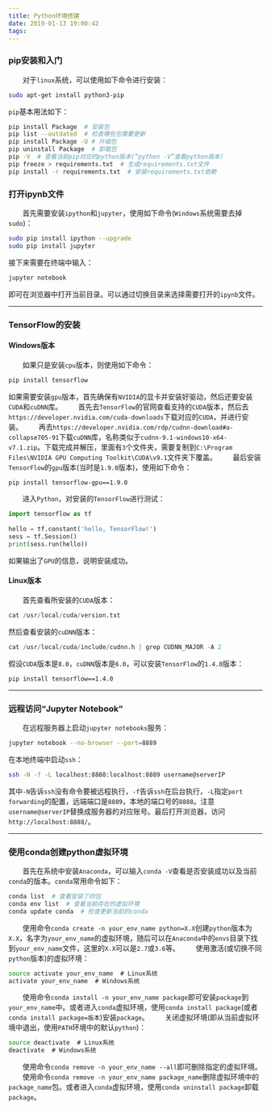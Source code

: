 ```yaml
---
title: Python环境搭建
date: 2019-01-13 19:00:42
tags:
---
```

### pip安装和入门

&emsp;&emsp;对于`linux`系统，可以使用如下命令进行安装：

``` bash
sudo apt-get install python3-pip
```

`pip`基本用法如下：

``` bash
pip install Package  # 安装包
pip list --outdated  # 检查哪些包需要更新
pip install Package -U # 升级包
pip uninstall Package  # 卸载包
pip -V  # 查看当前pip对应的python版本(“python -V”查看python版本)
pip freeze > requirements.txt  # 生成requirements.txt文件
pip install -r requirements.txt  # 安装requirements.txt依赖
```

### 打开ipynb文件

&emsp;&emsp;首先需要安装`ipython`和`jupyter`，使用如下命令(`Windows`系统需要去掉`sudo`)：

``` bash
sudo pip install ipython --upgrade
sudo pip install jupyter
```

接下来需要在终端中输入：

``` bash
jupyter notebook
```

即可在浏览器中打开当前目录。可以通过切换目录来选择需要打开的`ipynb`文件。

---

### TensorFlow的安装

#### Windows版本

&emsp;&emsp;如果只是安装`cpu`版本，则使用如下命令：

``` bash
pip install tensorflow
```

如果需要安装`gpu`版本，首先确保有`NVIDIA`的显卡并安装好驱动，然后还要安装`CUDA`和`cuDNN`库。
&emsp;&emsp;首先去`TensorFlow`的官网查看支持的`CUDA`版本，然后去`https://developer.nvidia.com/cuda-downloads`下载对应的`CUDA`，并进行安装。
&emsp;&emsp;再去`https://developer.nvidia.com/rdp/cudnn-download#a-collapse705-91`下载`cuDNN`库，名称类似于`cudnn-9.1-windows10-x64-v7.1.zip`。下载完成并解压，里面有`3`个文件夹，需要复制到`C:\Program Files\NVIDIA GPU Computing Toolkit\CUDA\v9.1`文件夹下覆盖。
&emsp;&emsp;最后安装`TensorFlow`的`gpu`版本(当时是`1.9.0`版本)，使用如下命令：

``` bash
pip install tensorflow-gpu==1.9.0
```

&emsp;&emsp;进入`Python`，对安装的`TensorFlow`进行测试：

``` python
import tensorflow as tf
​
hello = tf.constant('hello, TensorFlow!')
sess = tf.Session()
print(sess.run(hello))
```

如果输出了`GPU`的信息，说明安装成功。

#### Linux版本

&emsp;&emsp;首先查看所安装的`CUDA`版本：

``` python
cat /usr/local/cuda/version.txt
```

然后查看安装的`cuDNN`版本：

``` python
cat /usr/local/cuda/include/cudnn.h | grep CUDNN_MAJOR -A 2
```

假设`CUDA`版本是`8.0`，`cuDNN`版本是`6.0`，可以安装`TensorFlow`的`1.4.0`版本：

``` bash
pip install tensorflow==1.4.0
```

---

### 远程访问“Jupyter Notebook”

&emsp;&emsp;在远程服务器上启动`jupyter notebooks`服务：

``` bash
jupyter notebook --no-browser --port=8889
```

在本地终端中启动`ssh`：

``` bash
ssh -N -f -L localhost:8888:localhost:8889 username@serverIP
```

其中`-N`告诉`ssh`没有命令要被远程执行，`-f`告诉`ssh`在后台执行，`-L`指定`port forwarding`的配置，远端端口是`8889`，本地的端口号的`8888`。注意`username@serverIP`替换成服务器的对应账号。最后打开浏览器，访问`http://localhost:8888/`。

---

### 使用conda创建python虚拟环境

&emsp;&emsp;首先在系统中安装`Anaconda`，可以输入`conda -V`查看是否安装成功以及当前`conda`的版本。`conda`常用命令如下：

``` bash
conda list  # 查看安装了的包
conda env list  # 查看当前存在的虚拟环境
conda update conda  # 检查更新当前的conda
```

&emsp;&emsp;使用命令`conda create -n your_env_name python=X.X`创建`python`版本为`X.X`，名字为`your_env_name`的虚拟环境，随后可以在`Anaconda`中的`envs`目录下找到`your_env_name`文件，这里的`X.X`可以是`2.7`或`3.6`等。
&emsp;&emsp;使用激活(或切换不同`python`版本)的虚拟环境：

``` bash
source activate your_env_name  # Linux系统
activate your_env_name  # Windows系统
```

&emsp;&emsp;使用命令`conda install -n your_env_name package`即可安装`package`到`your_env_name`中。或者进入`conda`虚拟环境，使用`conda install package`(或者`conda install package=版本`)安装`package`。
&emsp;&emsp;关闭虚拟环境(即从当前虚拟环境中退出，使用`PATH`环境中的默认`python`)：

``` bash
source deactivate  # Linux系统
deactivate  # Windows系统
```

&emsp;&emsp;使用命令`conda remove -n your_env_name --all`即可删除指定的虚拟环境。
&emsp;&emsp;使用命令`conda remove -n your_env_name package_name`删除虚拟环境中的`package_name`包。或者进入`conda`虚拟环境，使用`conda uninstall package`卸载`package`。